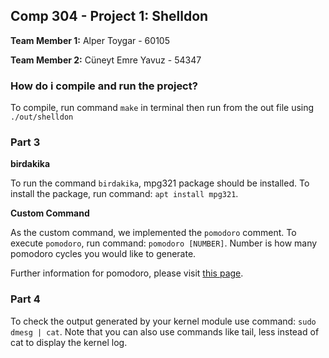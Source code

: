 ## Comp 304 - Project 1: Shelldon

**Team Member 1:** Alper Toygar - 60105

**Team Member 2:** Cüneyt Emre Yavuz - 54347

### How do i compile and run the project?

To compile, run command ```make``` in terminal then run from the out file using ```./out/shelldon```

### Part 3

**birdakika**

To run the command ```birdakika```, mpg321 package should be installed. To install the package, run command:
```apt install mpg321```.

**Custom Command**

As the custom command, we implemented the ```pomodoro``` comment. To execute ```pomodoro```, run command:
```pomodoro [NUMBER]```.
Number is how many pomodoro cycles you would like to generate.

Further information for pomodoro, please visit [this page](http://www.wikizeroo.net/index.php?q=aHR0cHM6Ly9lbi53aWtpcGVkaWEub3JnL3dpa2kvUG9tb2Rvcm9fVGVjaG5pcXVl).

### Part 4

To check the output generated by your kernel module use command: ```sudo dmesg | cat```. Note that you can also use commands like tail, less instead of cat to display the kernel log.